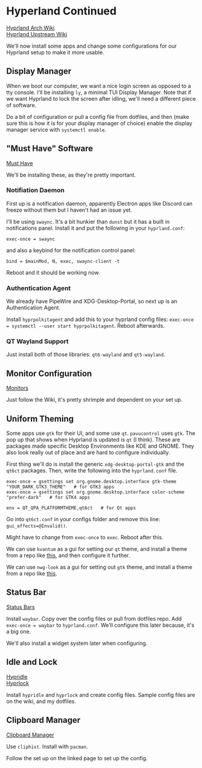 # Hyperland Continued

[Hyprland Arch Wiki](https://wiki.archlinux.org/title/Hyprland#xdg-desktop-portal-hyprland)\
[Hyprland Upstream Wiki](https://wiki.hypr.land/Getting-Started/Master-Tutorial/#launching-hyprland)

We'll now install some apps and change some configurations for our Hyprland setup to make it more usable.

## Display Manager

When we boot our computer, we want a nice login screen as opposed to a tty console. I'll be installing `ly`, a minimal TUI Display Manager. Note that if we want Hyprland to lock the screen after idling, we'll need a different piece of software.

Do a bit of configuration or pull a config file from dotfiles, and then (make sure this is how it is for your display manager of choice) enable the display manager service with `systemctl enable`.

## "Must Have" Software

[Must Have](https://wiki.hypr.land/Useful-Utilities/Must-have/)

We'll be installing these, as they're pretty important.

### Notifiation Daemon

First up is a notification daemon, apparently Electron apps like Discord can freeze without them but I haven't had an issue yet.

I'll be using `swaync`. It's a bit hunkier than `dunst` but it has a built in notifications panel. Install it and put the following in your `hyprland.conf`:

`exec-once = swaync`

and also a keybind for the notification control panel:

`bind = $mainMod, N, exec, swaync-client -t`

Reboot and it should be working now.

### Authentication Agent

We already have PipeWire and XDG-Desktop-Portal, so next up is an Authentication Agent.

Install `hyprpolkitagent` and add this to your hyprland config files: `exec-once = systemctl --user start hyprpolkitagent`. Reboot afterwards.

### QT Wayland Support

Just install both of those libraries: `qt6-wayland` and `qt5-wayland`.

## Monitor Configuration

[Monitors](https://wiki.hypr.land/Configuring/Monitors/)

Just follow the Wiki, it's pretty shrimple and dependent on your set up.

## Uniform Theming

Some apps use `gtk` for their UI, and some use `qt`. `pavucontrol` uses `gtk`. The pop up that shows when Hyprland is updated is `qt` (I think). These are packages made specific Desktop Environments like KDE and GNOME. They also look really out of place and are hard to configure individually.

First thing we'll do is install the generic `xdg-desktop-portal-gtk` and the `qt6ct` packages. Then, write the following into the `hyprland.conf` file.

```
exec-once = gsettings set org.gnome.desktop.interface gtk-theme "YOUR_DARK_GTK3_THEME"   # for GTK3 apps
exec-once = gsettings set org.gnome.desktop.interface color-scheme "prefer-dark"   # for GTK4 apps

env = QT_QPA_PLATFORMTHEME,qt6ct   # for Qt apps
```

Go into `qt6ct.conf` in your configs folder and remove this line: `gui_effects=@Invalid()`.

Might have to change from `exec-once` to `exec`. Reboot after this.

We can use `kvantum` as a gui for setting our `qt` theme, and install a theme from a repo like [this](https://github.com/catppuccin/Kvantum/tree/main), and then configure it further.

We can use `nwg-look` as a gui for setting out `gtk` theme, and install a theme from a repo like [this](https://github.com/catppuccin/gtk/tree/main).

## Status Bar

[Status Bars](https://wiki.hypr.land/Useful-Utilities/Status-Bars/)

Install `waybar`. Copy over the config files or pull from dotfiles repo. Add `exec-once = waybar` to `hyprland.conf`. We'll configure this later because, it's a big one.

We'll also install a widget system later when configuring.

## Idle and Lock

[Hypridle](https://wiki.hypr.land/Hypr-Ecosystem/hypridle/)\
[Hyprlock](https://wiki.hypr.land/Hypr-Ecosystem/hyprlock/)

Install `hypridle` and `hyprlock` and create config files. Sample config files are on the wiki, and my dotfiles.

## Clipboard Manager

[Clipboard Manager](https://wiki.hypr.land/Useful-Utilities/Clipboard-Managers/)

Use `cliphist`. Install with `pacman`.

Follow the set up on the linked page to set up the config.
